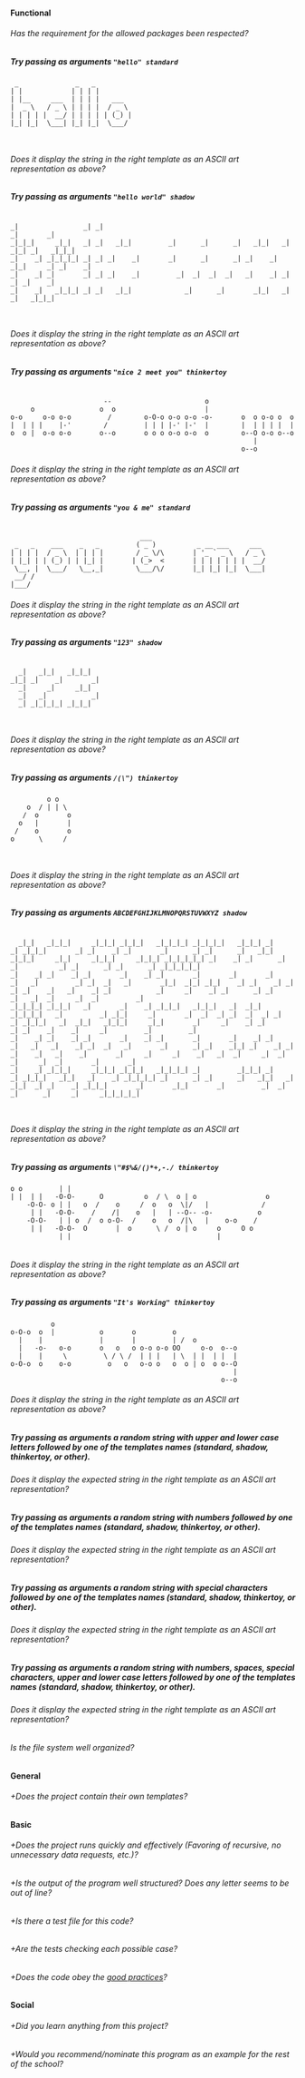 #### Functional

###### Has the requirement for the allowed packages been respected?

##### Try passing as arguments `"hello" standard`
```
 _              _   _          
| |            | | | |         
| |__     ___  | | | |   ___   
|  _ \   / _ \ | | | |  / _ \  
| | | | |  __/ | | | | | (_) | 
|_| |_|  \___| |_| |_|  \___/  
                               
                               
```

###### Does it display the string in the right template as an ASCII art representation as above?  
##### Try passing as arguments `"hello world" shadow`
```
                                                                                        
_|                _| _|                                                     _|       _| 
_|_|_|     _|_|   _| _|   _|_|         _|      _|      _|   _|_|   _|  _|_| _|   _|_|_| 
_|    _| _|_|_|_| _| _| _|    _|       _|      _|      _| _|    _| _|_|     _| _|    _| 
_|    _| _|       _| _| _|    _|         _|  _|  _|  _|   _|    _| _|       _| _|    _| 
_|    _|   _|_|_| _| _|   _|_|             _|      _|       _|_|   _|       _|   _|_|_| 
                                                                                        
                                                                                        
```
###### Does it display the string in the right template as an ASCII art representation as above?  
##### Try passing as arguments `"nice 2 meet you" thinkertoy`
```
                                                                       
                       --                       o                      
     o                o  o                      |                      
o-o     o-o o-o         /        o-O-o o-o o-o -o-       o  o o-o o  o 
|  | | |    |-'        /         | | | |-' |-'  |        |  | | | |  | 
o  o |  o-o o-o       o--o       o o o o-o o-o  o        o--O o-o o--o 
                                                            |          
                                                         o--o          
```
###### Does it display the string in the right template as an ASCII art representation as above?  
##### Try passing as arguments `"you & me" standard`
```
                                                                
                                ___                             
 _   _    ___    _   _         ( _ )          _ __ ___     ___  
| | | |  / _ \  | | | |        / _ \/\       | '_ ` _ \   / _ \ 
| |_| | | (_) | | |_| |       | (_>  <       | | | | | | |  __/ 
 \__, |  \___/   \__,_|        \___/\/       |_| |_| |_|  \___| 
 __/ /                                                          
|___/                                                           
```
###### Does it display the string in the right template as an ASCII art representation as above?  
##### Try passing as arguments `"123" shadow`
```
                       
  _|   _|_|   _|_|_|   
_|_| _|    _|       _| 
  _|     _|     _|_|   
  _|   _|           _| 
  _| _|_|_|_| _|_|_|   
                       
                       
```
###### Does it display the string in the right template as an ASCII art representation as above?
##### Try passing as arguments `/(\") thinkertoy`
```
         o o    
    o  / | | \  
   /  o       o 
  o   |       | 
 /    o       o 
o      \     /  
                
                
```
###### Does it display the string in the right template as an ASCII art representation as above?
##### Try passing as arguments `ABCDEFGHIJKLMNOPQRSTUVWXYZ shadow`
```
                                                                                                                                                                                                                                                              
  _|_|   _|_|_|     _|_|_| _|_|_|   _|_|_|_| _|_|_|_|   _|_|_| _|    _| _|_|_|       _| _|    _| _|       _|      _| _|      _|   _|_|   _|_|_|     _|_|     _|_|_|     _|_|_| _|_|_|_|_| _|    _| _|      _| _|          _| _|      _| _|      _| _|_|_|_|_| 
_|    _| _|    _| _|       _|    _| _|       _|       _|       _|    _|   _|         _| _|  _|   _|       _|_|  _|_| _|_|    _| _|    _| _|    _| _|    _|   _|    _| _|           _|     _|    _| _|      _| _|          _|   _|  _|     _|  _|         _|   
_|_|_|_| _|_|_|   _|       _|    _| _|_|_|   _|_|_|   _|  _|_| _|_|_|_|   _|         _| _|_|     _|       _|  _|  _| _|  _|  _| _|    _| _|_|_|   _|  _|_|   _|_|_|     _|_|       _|     _|    _| _|      _| _|    _|    _|     _|         _|         _|     
_|    _| _|    _| _|       _|    _| _|       _|       _|    _| _|    _|   _|   _|    _| _|  _|   _|       _|      _| _|    _|_| _|    _| _|       _|    _|   _|    _|       _|     _|     _|    _|   _|  _|     _|  _|  _|     _|  _|       _|       _|       
_|    _| _|_|_|     _|_|_| _|_|_|   _|_|_|_| _|         _|_|_| _|    _| _|_|_|   _|_|   _|    _| _|_|_|_| _|      _| _|      _|   _|_|   _|         _|_|  _| _|    _| _|_|_|       _|       _|_|       _|         _|  _|     _|      _|     _|     _|_|_|_|_| 
                                                                                                                                                                                                                                                              
                                                                                                                                                                                                                                                              
```
###### Does it display the string in the right template as an ASCII art representation as above?
##### Try passing as arguments `\"#$%&/()*+,-./ thinkertoy`
```
o o         | |                                                  
| |  | |   -O-O-      O          o  / \  o | o                 o 
    -O-O- o | |   o  /    o     /  o   o  \|/   |             /  
     | |   -O-O-    /    /|    o   |   | --O-- -o-           o   
    -O-O-   | | o  /  o o-O-  /    o   o  /|\   |    o-o    /    
     | |   -O-O-  O       |  o      \ /  o | o     o     O o     
            | |                                    |             
                                                                 
```
###### Does it display the string in the right template as an ASCII art representation as above?
##### Try passing as arguments `"It's Working" thinkertoy`
```
          o                                              
o-O-o  o  |           o       o         o                
  |    |              |       |         | /  o           
  |   -o-   o-o       o   o   o o-o o-o OO     o-o  o--o 
  |    |     \         \ / \ /  | | |   | \  | |  | |  | 
o-O-o  o    o-o         o   o   o-o o   o  o | o  o o--O 
                                                       | 
                                                    o--o 
```
###### Does it display the string in the right template as an ASCII art representation as above?

##### Try passing as arguments a random string with upper and lower case letters followed by one of the templates names (standard, shadow, thinkertoy, or other).
###### Does it display the expected string in the right template as an ASCII art representation?

##### Try passing as arguments a random string with numbers followed by one of the templates names (standard, shadow, thinkertoy, or other).
###### Does it display the expected string in the right template as an ASCII art representation?

##### Try passing as arguments a random string with special characters followed by one of the templates names (standard, shadow, thinkertoy, or other).
###### Does it display the expected string in the right template as an ASCII art representation?

##### Try passing as arguments a random string with numbers, spaces, special characters, upper and lower case letters followed by one of the templates names (standard, shadow, thinkertoy, or other).
###### Does it display the expected string in the right template as an ASCII art representation?

###### Is the file system well organized?

#### General

###### +Does the project contain their own templates?

#### Basic

###### +Does the project runs quickly and effectively (Favoring of recursive, no unnecessary data requests, etc.)?
###### +Is the output of the program well structured? Does any letter seems to be out of line?
###### +Is there a test file for this code?
###### +Are the tests checking each possible case?
###### +Does the code obey the [good practices](https://public.01-edu.org/subjects/good-practices.en)?

#### Social

###### +Did you learn anything from this project?
###### +Would you recommend/nominate this program as an example for the rest of the school?
